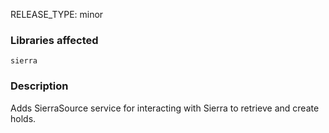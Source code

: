 RELEASE_TYPE: minor

### Libraries affected

`sierra`

### Description

Adds SierraSource service for interacting with Sierra to retrieve and create holds.